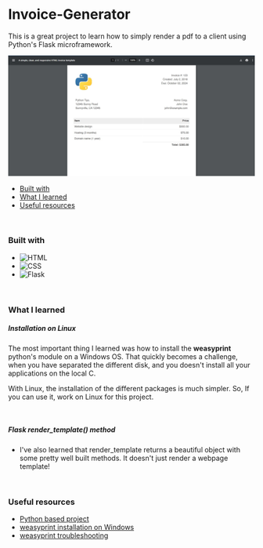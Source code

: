 # Invoice-Generator

This is a great project to learn how to simply render a pdf to a client
using Python's Flask microframework.

![Cover](./invoice_generator/static/images/cover.jpg)



  - [Built with](#built-with)
  - [What I learned](#what-i-learned)
  - [Useful resources](#useful-resources)

<br />

### Built with
- ![HTML](https://img.shields.io/badge/HTML-e34c26?style=flat&logo=html5&logoColor=white)
- ![CSS](https://img.shields.io/badge/CSS3-1572B6?style=flat&logo=css3&logoColor=white)
- ![Flask](https://img.shields.io/badge/Flask-000000?style=flat&logo=flask&logoColor=white)


<br />

### What I learned
##### Installation on Linux
The most important thing I learned was how to install the **weasyprint** python's module on a
Windows OS. That quickly becomes a challenge, when you have separated the different disk, and you
doesn't install all your applications on the local C.

With Linux, the installation of the different packages is much simpler. So, If you can use it, work on
Linux for this project.

<br />

##### Flask render_template() method
- I've also learned that render_template returns a beautiful object with some pretty well built
methods. It doesn't just render a webpage template!

<br />

### Useful resources
- [Python based project](https://practicalpython.yasoob.me/chapter3)
- [weasyprint installation on Windows](https://stackoverflow.com/questions/63449770/oserror-cannot-load-library-gobject-2-0-error-0x7e)
- [weasyprint troubleshooting](https://doc.courtbouillon.org/weasyprint/stable/first_steps.html#troubleshooting)
